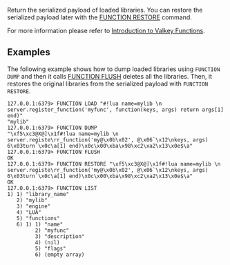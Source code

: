Return the serialized payload of loaded libraries.
You can restore the serialized payload later with the [FUNCTION RESTORE](function-restore.md) command.

For more information please refer to [Introduction to Valkey Functions](../topics/functions-intro.md).

## Examples

The following example shows how to dump loaded libraries using `FUNCTION DUMP` and then it calls [FUNCTION FLUSH](function-flush.md) deletes all the libraries.
Then, it restores the original libraries from the serialized payload with `FUNCTION RESTORE`.

```
127.0.0.1:6379> FUNCTION LOAD "#!lua name=mylib \n server.register_function('myfunc', function(keys, args) return args[1] end)"
"mylib"
127.0.0.1:6379> FUNCTION DUMP
"\xf5\xc3@X@]\x1f#!lua name=mylib \n server.registe\rr_function('my@\x0b\x02', @\x06`\x12\nkeys, args) 6\x03turn`\x0c\a[1] end)\x0c\x00\xba\x98\xc2\xa2\x13\x0e$\a"
127.0.0.1:6379> FUNCTION FLUSH
OK
127.0.0.1:6379> FUNCTION RESTORE "\xf5\xc3@X@]\x1f#!lua name=mylib \n server.registe\rr_function('my@\x0b\x02', @\x06`\x12\nkeys, args) 6\x03turn`\x0c\a[1] end)\x0c\x00\xba\x98\xc2\xa2\x13\x0e$\a"
OK
127.0.0.1:6379> FUNCTION LIST
1) 1) "library_name"
   2) "mylib"
   3) "engine"
   4) "LUA"
   5) "functions"
   6) 1) 1) "name"
         2) "myfunc"
         3) "description"
         4) (nil)
         5) "flags"
         6) (empty array)
```
